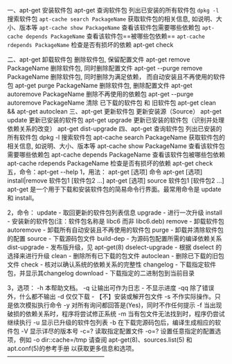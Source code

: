 一、apt-get 安装软件包
apt-get 查询软件包
列出已安装的所有软件包
`dpkg -l`
搜索软件包
`apt-cache search PackageName`
获取软件包的相关信息, 如说明、大小、版本等
`apt-cache show PackageName`
查看该软件包需要哪些依赖包
`apt-cache depends PackageName`
查看该软件包==被哪些包依赖==
`apt-cache rdepends PackageName`
检查是否有损坏的依赖
apt-get check

二、apt-get 卸载软件包
删除软件包, 保留配置文件
apt-get remove PackageName
删除软件包, 同时删除配置文件
apt-get --purge remove PackageName
删除软件包, 同时删除为满足依赖， 而自动安装且不再使用的软件包
apt-get purge PackageName
删除软件包, 删除配置文件
apt-get autoremove PackageName
删除不再使用的依赖包
apt-get --purge autoremove PackageName
清除 已下载的软件包 和 旧软件包
apt-get clean && apt-get autoclean
三、apt-get 更新软件包
更新安装源（Source）
apt-get update
更新已安装的软件包
apt-get upgrade
更新已安装的软件包（识别并处理依赖关系的改变）
apt-get dist-upgrade
四、apt-get 查询软件包
列出已安装的所有软件包
dpkg -l
搜索软件包
apt-cache search PackageName
获取软件包的相关信息, 如说明、大小、版本等
apt-cache show PackageName
查看该软件包需要哪些依赖包
apt-cache depends PackageName
查看该软件包被哪些包依赖
apt-cache rdepends PackageName
检查是否有损坏的依赖
apt-get check
五，命令：apt-get --help
1，用法：
apt-get [选项] 命令
apt-get [选项] install|remove 软件包1 [软件包2 …]
apt-get [选项] source 软件包1 [软件包2 …]
apt-get 是一个用于下载和安装软件包的简易命令行界面。最常用命令是 update 和 install。

2，命令：
update - 取回更新的软件包列表信息
upgrade - 进行一次升级
install - 安装新的软件包(注：软件包名称是 libc6 而非 libc6.deb)
remove - 卸载软件包
autoremove - 卸载所有自动安装且不再使用的软件包
purge - 卸载并清除软件包的配置
source - 下载源码包文件
build-dep - 为源码包配置所需的编译依赖关系
dist-upgrade - 发布版升级，见 apt-get(8)
dselect-upgrade - 根据 dselect 的选择来进行升级
clean - 删除所有已下载的包文件
autoclean - 删除已下载的旧包文件
check - 核对以确认系统的依赖关系的完整性
changelog - 下载指定软件包，并显示其changelog
download - 下载指定的二进制包到当前目录

3，选项：
-h 本帮助文档。
-q 让输出可作为日志 - 不显示进度
-qq 除了错误外，什么都不输出
-d 仅仅下载 - 【不】安装或解开包文件
-s 不作实际操作。只是依次模拟执行命令
-y 对所有询问都回答是(Yes)，同时不作任何提示
-f 当出现破损的依赖关系时，程序将尝试修正系统
-m 当有包文件无法找到时，程序仍尝试继续执行
-u 显示已升级的软件包列表
-b 在下载完源码包后，编译生成相应的软件包
-V 显示详尽的版本号
-c=? 读取指定配置文件
-o=? 设置任意指定的配置选项，例如 -o dir::cache=/tmp
请查阅 apt-get(8)、sources.list(5) 和 apt.conf(5)的参考手册
以获取更多信息和选项。
———————————————— 